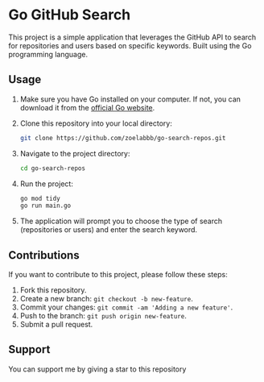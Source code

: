 # Go GitHub Search

This project is a simple application that leverages the GitHub API to search for repositories and users based on specific keywords. Built using the Go programming language.

## Usage

1. Make sure you have Go installed on your computer. If not, you can download it from the [official Go website](https://golang.org/dl/).

2. Clone this repository into your local directory:

    ```bash
    git clone https://github.com/zoelabbb/go-search-repos.git
    ```

3. Navigate to the project directory:

    ```bash
    cd go-search-repos
    ```

4. Run the project:

    ```bash
    go mod tidy
    go run main.go
    ```

5. The application will prompt you to choose the type of search (repositories or users) and enter the search keyword.

## Contributions

If you want to contribute to this project, please follow these steps:

1. Fork this repository.
2. Create a new branch: `git checkout -b new-feature`.
3. Commit your changes: `git commit -am 'Adding a new feature'`.
4. Push to the branch: `git push origin new-feature`.
5. Submit a pull request.

## Support

You can support me by giving a star to this repository